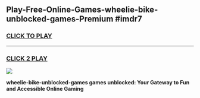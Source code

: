 
## Play-Free-Online-Games-wheelie-bike-unblocked-games-Premium #imdr7
<h3>
<a href="https://premium.freeplayer.one?title=wheelie-bike-unblocked-games&ref=8M">CLICK TO PLAY</a></h3>
<hr>

<h3>
<a href="https://premium.freeplayer.one?title=wheelie-bike-unblocked-games&ref=8M">CLICK 2 PLAY</a>
  
</h3>

<a href="https://premium.freeplayer.one?title=wheelie-bike-unblocked-games&ref=8M"><img src="https://clearcache.store/games.png"></a>


**wheelie-bike-unblocked-games games unblocked: Your Gateway to Fun and Accessible Online Gaming**
